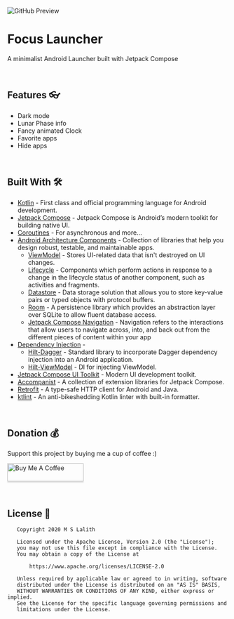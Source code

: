 ![GitHub Preview](https://github.com/mslalith/focus_launcher/blob/main/images/what_is.png)

# Focus Launcher
A minimalist Android Launcher built with Jetpack Compose

<br />

## Features 👓
- Dark mode
- Lunar Phase info
- Fancy animated Clock
- Favorite apps
- Hide apps

<br />

## Built With 🛠
- [Kotlin](https://kotlinlang.org/) - First class and official programming language for Android development.
- [Jetpack Compose](https://developer.android.com/jetpack/compose) - Jetpack Compose is Android’s modern toolkit for building native UI.
- [Coroutines](https://kotlinlang.org/docs/reference/coroutines-overview.html) - For asynchronous and more...
- [Android Architecture Components](https://developer.android.com/topic/libraries/architecture) - Collection of libraries that help you design robust, testable, and maintainable apps.
  - [ViewModel](https://developer.android.com/topic/libraries/architecture/viewmodel) - Stores UI-related data that isn't destroyed on UI changes.
  - [Lifecycle](https://developer.android.com/topic/libraries/architecture/lifecycle) - Components which perform actions in response to a change in the lifecycle status of another component, such as activities and fragments.
  - [Datastore](https://developer.android.com/topic/libraries/architecture/datastore) - Data storage solution that allows you to store key-value pairs or typed objects with protocol buffers.
  - [Room](https://developer.android.com/training/data-storage/room) - A persistence library which provides an abstraction layer over SQLite to allow fluent database access.
  - [Jetpack Compose Navigation](https://developer.android.com/jetpack/compose/navigation) - Navigation refers to the interactions that allow users to navigate across, into, and back out from the different pieces of content within your app
- [Dependency Injection](https://developer.android.com/training/dependency-injection) -
  - [Hilt-Dagger](https://dagger.dev/hilt/) - Standard library to incorporate Dagger dependency injection into an Android application.
  - [Hilt-ViewModel](https://developer.android.com/training/dependency-injection/hilt-jetpack) - DI for injecting ViewModel.
- [Jetpack Compose UI Toolkit](https://developer.android.com/jetpack/compose) - Modern UI development toolkit.
- [Accompanist](https://chrisbanes.github.io/accompanist/) - A collection of extension libraries for Jetpack Compose.
- [Retrofit](https://square.github.io/retrofit/) - A type-safe HTTP client for Android and Java.
- [ktlint](https://ktlint.github.io/) - An anti-bikeshedding Kotlin linter with built-in formatter.


<br />

## Donation 💰
Support this project by buying me a cup of coffee :) 

<a href="https://www.buymeacoffee.com/msLalith" target="_blank"><img src="https://www.buymeacoffee.com/assets/img/custom_images/orange_img.png" alt="Buy Me A Coffee" style="height: 41px !important;width: 174px !important;box-shadow: 0px 3px 2px 0px rgba(190, 190, 190, 0.5) !important;-webkit-box-shadow: 0px 3px 2px 0px rgba(190, 190, 190, 0.5) !important;" ></a>

<br />

## License 🔖

```
   Copyright 2020 M S Lalith

   Licensed under the Apache License, Version 2.0 (the "License");
   you may not use this file except in compliance with the License.
   You may obtain a copy of the License at

       https://www.apache.org/licenses/LICENSE-2.0

   Unless required by applicable law or agreed to in writing, software
   distributed under the License is distributed on an "AS IS" BASIS,
   WITHOUT WARRANTIES OR CONDITIONS OF ANY KIND, either express or implied.
   See the License for the specific language governing permissions and
   limitations under the License.

```
